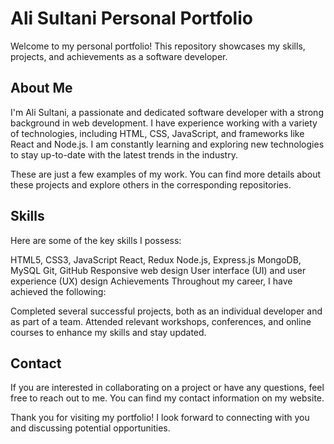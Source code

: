 # Ali Sultani Personal Portfolio
Welcome to my personal portfolio! This repository showcases my skills, projects, and achievements as a software developer.

## About Me
I'm Ali Sultani, a passionate and dedicated software developer with a strong background in web development. I have experience working with a variety of technologies, including HTML, CSS, JavaScript, and frameworks like React and Node.js. I am constantly learning and exploring new technologies to stay up-to-date with the latest trends in the industry.

These are just a few examples of my work. You can find more details about these projects and explore others in the corresponding repositories.

## Skills
Here are some of the key skills I possess:

HTML5, CSS3, JavaScript
React, Redux
Node.js, Express.js
MongoDB, MySQL
Git, GitHub
Responsive web design
User interface (UI) and user experience (UX) design
Achievements
Throughout my career, I have achieved the following:

Completed several successful projects, both as an individual developer and as part of a team.
Attended relevant workshops, conferences, and online courses to enhance my skills and stay updated.

## Contact
If you are interested in collaborating on a project or have any questions, feel free to reach out to me. You can find my contact information on my website.

Thank you for visiting my portfolio! I look forward to connecting with you and discussing potential opportunities.
